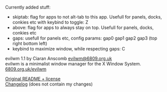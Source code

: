 Currently added stuff:
 * skiptab: flag for apps to not alt-tab to this app. Usefull for panels, docks, conkies etc with keybind to toggle: Z
 * above: flag for apps to always stay on top. Usefull for panels, docks, conkies etc
 * gaps: usefull for panels etc, config params: gap0 gap1 gap2 gap3 (top right bottom left)
 * keybind to maximize window, while respecting gaps: C

evilwm 1.1 by Ciaran Anscomb <evilwm@6809.org.uk>  
evilwm is a minimalist window manager for the X Window System.  
[6809.org.uk/evilwm](http://www.6809.org.uk/evilwm)

[Original README + license](/README)  
[Changelog](/ChangeLog) (does not contain my changes)  

